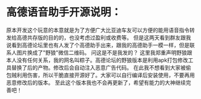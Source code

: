 # 高德语音助手开源说明：

原本开发这个玩意的本意就是为了方便广大比亚迪车友可以方便的能用语音指令转发给高德共存版的目的的，也没考虑过盈利或收费等。
但是这两天看到群友跟我说看到高德论坛里也有人发了个高德助手出来，跟我的高德助手一模一样，但是联系人图片换成了"野狼"微信二维码。
问这是不是我发的？
这里我郑重声明野狼跟本人没有任何关系，我的网名叫粽子。高德论坛的野狼版本是利用apk打包修改工具替换了后的产物。修改后会自动注入恶意广告代码。
在此我不想看到大家被偷包贼利用伤害，所以干脆直接开源好了。大家可以自行编译后安装使用，不要再用恶意修改后的版本。
至此这个版本我也不会再更新了，希望有能力的大神继续完善吧！
